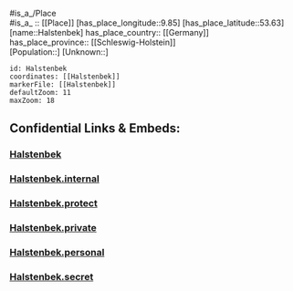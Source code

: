 ﻿---
location: [53.63,9.85] 
mapzoom: [7,12] 
mapmarker: city 
type: City
tags:
- geo/City


SpocWebEntityId: 30735
isDeleted: false
confidential: public

---
#is_a_/Place  
#is_a_ :: [[Place]] 
[has_place_longitude::9.85] 
[has_place_latitude::53.63] 
[name::Halstenbek] 
has_place_country:: [[Germany]]  
has_place_province:: [[Schleswig-Holstein]]  
[Population::] 
[Unknown::] 


```leaflet
id: Halstenbek
coordinates: [[Halstenbek]] 
markerFile: [[Halstenbek]] 
defaultZoom: 11 
maxZoom: 18
```


## Confidential Links & Embeds: 

### [Halstenbek](/_public/Earth/Continent/Europe/Europe~Central/Germany/Germany~West/Schleswig-Holstein/counties~SH/Pinneberg/cities~Pinneberg/Halstenbek.md) 

### [Halstenbek.internal](/_internal/Earth/Continent/Europe/Europe~Central/Germany/Germany~West/Schleswig-Holstein/counties~SH/Pinneberg/cities~Pinneberg/Halstenbek.internal.md) 

### [Halstenbek.protect](/_protect/Earth/Continent/Europe/Europe~Central/Germany/Germany~West/Schleswig-Holstein/counties~SH/Pinneberg/cities~Pinneberg/Halstenbek.protect.md) 

### [Halstenbek.private](/_private/Earth/Continent/Europe/Europe~Central/Germany/Germany~West/Schleswig-Holstein/counties~SH/Pinneberg/cities~Pinneberg/Halstenbek.private.md) 

### [Halstenbek.personal](/_personal/Earth/Continent/Europe/Europe~Central/Germany/Germany~West/Schleswig-Holstein/counties~SH/Pinneberg/cities~Pinneberg/Halstenbek.personal.md) 

### [Halstenbek.secret](/_secret/Earth/Continent/Europe/Europe~Central/Germany/Germany~West/Schleswig-Holstein/counties~SH/Pinneberg/cities~Pinneberg/Halstenbek.secret.md) 
